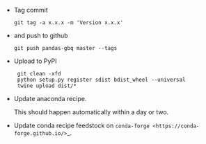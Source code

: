 *   Tag commit

        git tag -a x.x.x -m 'Version x.x.x'

*   and push to github

        git push pandas-gbq master --tags

*  Upload to PyPI

        git clean -xfd
        python setup.py register sdist bdist_wheel --universal
        twine upload dist/*

*   Update anaconda recipe.

    This should happen automatically within a day or two.

*   Update conda recipe feedstock on `conda-forge <https://conda-forge.github.io/>`_.
